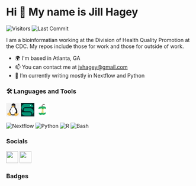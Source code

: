 <!-- **jvhagey/jvhagey** is a ✨ _special_ ✨ repository because its `README.md` (this file) appears on your GitHub profile. -->


Hi 👋 My name is Jill Hagey
===========================

<img alt="Visitors" src="https://komarev.com/ghpvc/?username=jvhagey&style=flat&labelColor=black&logo=github&label=PROFILE+VIEWS&color=29bf12"/>
<img alt="Last Commit" src="https://img.shields.io/github/last-commit/jvhagey/jvhagey?logo=markdown&label=LAST+UPDATE&color=29bf12&style=flat">


I am a bioinformatian working at the Division of Health Quality Promotion at the CDC. My repos include those for work and those for outside of work.

* 🌍  I'm based in Atlanta, GA
* 📫  You can contact me at [jvhagey@gmail.com](mailto:jvhagey@gmail.com)
* 🌱 I’m currently writing mostly in Nextflow and Python
<!-- * 🔭 I’m currently working on 🔥🐦🔥PHoeNIx: A short-read pipeline for healthcare-associated and antimicrobial resistant pathogens
- 🔭 I’m currently working on ... 
- ⚡ Fun fact: ... -->

### :hammer_and_wrench: Languages and Tools

<p align="left">
<a href="" target="_blank" rel="noreferrer"><img src="https://github.com/jvhagey/jvhagey/blob/main/linux.jpg" width="36" height="36" alt="linux" /></a>
<a href="" target="_blank" rel="noreferrer"><img src="https://github.com/jvhagey/jvhagey/blob/main/snakemake.PNG" width="36" height="36" alt="linux" /></a>
<a href="" target="_blank" rel="noreferrer"><img src="https://github.com/jvhagey/jvhagey/blob/main/nf-core-logo.png" width="36" height="36" alt="linux" /></a>
</p>

![Nextflow](https://api.iconify.design/file-icons:nextflow.svg?color=%2327ae60&width=30&height=30)
![Python](https://api.iconify.design/logos:python.svg?width=30&height=30)
![R](https://api.iconify.design/logos:r-lang.svg?width=30&height=30')
![Bash](https://api.iconify.design/logos:bash-icon.svg?width=30&height=30)


### Socials

<p align="left"> <a href="https://www.github.com/jvhagey" target="_blank" rel="noreferrer"><img src="https://raw.githubusercontent.com/danielcranney/readme-generator/main/public/icons/socials/github.svg" width="32" height="32" /></a> <a href="https://www.linkedin.com/in/jillhagey" target="_blank" rel="noreferrer"><img src="https://raw.githubusercontent.com/danielcranney/readme-generator/main/public/icons/socials/linkedin.svg" width="32" height="32" /></a></p>

### Badges
